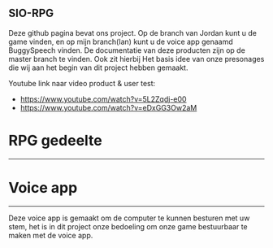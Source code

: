 ## SIO-RPG
Deze github pagina bevat ons project. Op de branch van Jordan kunt u de game vinden, en op mijn branch(Ian) kunt u de voice app genaamd BuggySpeech vinden. De documentatie van deze producten zijn op de master branch te vinden. Ook zit hierbij Het basis idee van onze presonages die wij aan het begin van dit project hebben gemaakt.

Youtube link naar video product & user test:
* https://www.youtube.com/watch?v=5L2Zqdj-e00
* https://www.youtube.com/watch?v=eDxGG3Ow2aM

# RPG gedeelte
---

# Voice app
---
Deze voice app is gemaakt om de computer te kunnen besturen met uw stem, het is in dit project onze bedoeling om onze game bestuurbaar te maken met de voice app.
